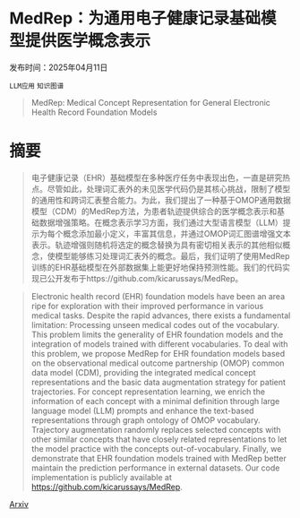 # MedRep：为通用电子健康记录基础模型提供医学概念表示

发布时间：2025年04月11日

`LLM应用` `知识图谱`

> MedRep: Medical Concept Representation for General Electronic Health Record Foundation Models

# 摘要

> 电子健康记录（EHR）基础模型在多种医疗任务中表现出色，一直是研究热点。尽管如此，处理词汇表外的未见医学代码仍是其核心挑战，限制了模型的通用性和跨词汇表整合能力。为此，我们提出了一种基于OMOP通用数据模型（CDM）的MedRep方法，为患者轨迹提供综合的医学概念表示和基础数据增强策略。在概念表示学习方面，我们通过大型语言模型（LLM）提示为每个概念添加最小定义，丰富其信息，并通过OMOP词汇图谱增强文本表示。轨迹增强则随机将选定的概念替换为具有密切相关表示的其他相似概念，使模型能够练习处理词汇表外的概念。最后，我们证明了使用MedRep训练的EHR基础模型在外部数据集上能更好地保持预测性能。我们的代码实现已公开发布于https://github.com/kicarussays/MedRep。

> Electronic health record (EHR) foundation models have been an area ripe for exploration with their improved performance in various medical tasks. Despite the rapid advances, there exists a fundamental limitation: Processing unseen medical codes out of the vocabulary. This problem limits the generality of EHR foundation models and the integration of models trained with different vocabularies. To deal with this problem, we propose MedRep for EHR foundation models based on the observational medical outcome partnership (OMOP) common data model (CDM), providing the integrated medical concept representations and the basic data augmentation strategy for patient trajectories. For concept representation learning, we enrich the information of each concept with a minimal definition through large language model (LLM) prompts and enhance the text-based representations through graph ontology of OMOP vocabulary. Trajectory augmentation randomly replaces selected concepts with other similar concepts that have closely related representations to let the model practice with the concepts out-of-vocabulary. Finally, we demonstrate that EHR foundation models trained with MedRep better maintain the prediction performance in external datasets. Our code implementation is publicly available at https://github.com/kicarussays/MedRep.

[Arxiv](https://arxiv.org/abs/2504.08329)